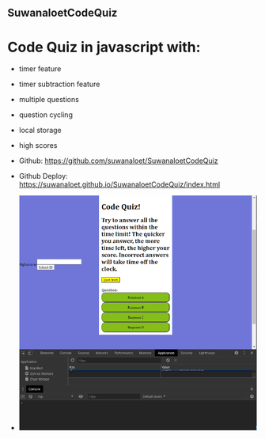 ## SuwanaloetCodeQuiz
# Code Quiz in javascript with:
* timer feature
* timer subtraction feature
* multiple questions
* question cycling
* local storage
* high scores


* Github: https://github.com/suwanaloet/SuwanaloetCodeQuiz
* Github Deploy: https://suwanaloet.github.io/SuwanaloetCodeQuiz/index.html
* ![Project Screenshot](./assets/example_picture.png)
